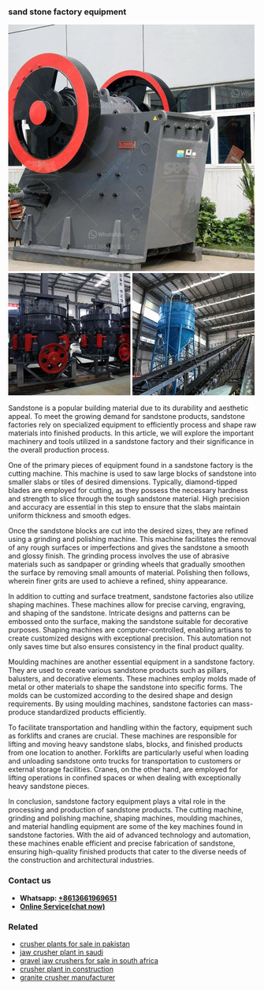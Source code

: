 <h3>sand stone factory equipment</h3><img src='1703042457.jpg' alt=''><p>Sandstone is a popular building material due to its durability and aesthetic appeal. To meet the growing demand for sandstone products, sandstone factories rely on specialized equipment to efficiently process and shape raw materials into finished products. In this article, we will explore the important machinery and tools utilized in a sandstone factory and their significance in the overall production process.</p><p>One of the primary pieces of equipment found in a sandstone factory is the cutting machine. This machine is used to saw large blocks of sandstone into smaller slabs or tiles of desired dimensions. Typically, diamond-tipped blades are employed for cutting, as they possess the necessary hardness and strength to slice through the tough sandstone material. High precision and accuracy are essential in this step to ensure that the slabs maintain uniform thickness and smooth edges.</p><p>Once the sandstone blocks are cut into the desired sizes, they are refined using a grinding and polishing machine. This machine facilitates the removal of any rough surfaces or imperfections and gives the sandstone a smooth and glossy finish. The grinding process involves the use of abrasive materials such as sandpaper or grinding wheels that gradually smoothen the surface by removing small amounts of material. Polishing then follows, wherein finer grits are used to achieve a refined, shiny appearance.</p><p>In addition to cutting and surface treatment, sandstone factories also utilize shaping machines. These machines allow for precise carving, engraving, and shaping of the sandstone. Intricate designs and patterns can be embossed onto the surface, making the sandstone suitable for decorative purposes. Shaping machines are computer-controlled, enabling artisans to create customized designs with exceptional precision. This automation not only saves time but also ensures consistency in the final product quality.</p><p>Moulding machines are another essential equipment in a sandstone factory. They are used to create various sandstone products such as pillars, balusters, and decorative elements. These machines employ molds made of metal or other materials to shape the sandstone into specific forms. The molds can be customized according to the desired shape and design requirements. By using moulding machines, sandstone factories can mass-produce standardized products efficiently.</p><p>To facilitate transportation and handling within the factory, equipment such as forklifts and cranes are crucial. These machines are responsible for lifting and moving heavy sandstone slabs, blocks, and finished products from one location to another. Forklifts are particularly useful when loading and unloading sandstone onto trucks for transportation to customers or external storage facilities. Cranes, on the other hand, are employed for lifting operations in confined spaces or when dealing with exceptionally heavy sandstone pieces.</p><p>In conclusion, sandstone factory equipment plays a vital role in the processing and production of sandstone products. The cutting machine, grinding and polishing machine, shaping machines, moulding machines, and material handling equipment are some of the key machines found in sandstone factories. With the aid of advanced technology and automation, these machines enable efficient and precise fabrication of sandstone, ensuring high-quality finished products that cater to the diverse needs of the construction and architectural industries.</p><h3>Contact us</h3><ul><li><strong>Whatsapp:&nbsp;<a href="https://wa.me/8613661969651">+8613661969651</a></strong></li><li><a href="https://swt.shibang-china.com/?git&amp;zhl&amp;sand stone factory equipment"><strong>Online Service(chat now)</strong></a></li></ul><h3>Related</h3><ul><li><a href='crusher plants for sale in pakistan.md'>crusher plants for sale in pakistan</a></li><li><a href='jaw crusher plant in saudi.md'>jaw crusher plant in saudi</a></li><li><a href='gravel jaw crushers for sale in south africa.md'>gravel jaw crushers for sale in south africa</a></li><li><a href='crusher plant in construction.md'>crusher plant in construction</a></li><li><a href='granite crusher manufacturer.md'>granite crusher manufacturer</a></li></ul>
